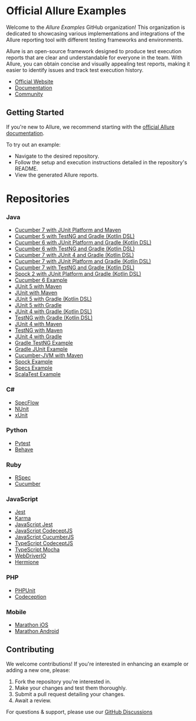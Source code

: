 # Official Allure Examples

Welcome to the *Allure Examples* GitHub organization! This organization is dedicated to showcasing various implementations and integrations of the Allure reporting tool with different testing frameworks and environments.

Allure is an open-source framework designed to produce test execution reports that are clear and understandable for everyone in the team. With Allure, you can obtain concise and visually appealing test reports, making it easier to identify issues and track test execution history.

* [Official Website](https://allurereport.org)
* [Documentation](https://allurereport.org/docs)
* [Community](https://github.com/orgs/allure-framework/discussions)

## Getting Started

If you're new to Allure, we recommend starting with the [official Allure documentation](https://allurereport.org/docs).

To try out an example:

* Navigate to the desired repository.
* Follow the setup and execution instructions detailed in the repository's README.
* View the generated Allure reports.

# Repositories
### Java
- [Cucumber 7 with JUnit Platform and Maven](https://github.com/allure-examples/allure-cucumber7-junit-platform-maven)
- [Cucumber 5 with TestNG and Gradle (Kotlin DSL)](https://github.com/allure-examples/allure-cucumber5-testng-gradle-kts)
- [Cucumber 6 with JUnit Platform and Gradle (Kotlin DSL)](https://github.com/allure-examples/allure-cucumber6-junit-platform-gradle-kts)
- [Cucumber 6 with TestNG and Gradle (Kotlin DSL)](https://github.com/allure-examples/allure-cucumber6-testng-gradle-kts)
- [Cucumber 7 with JUnit 4 and Gradle (Kotlin DSL)](https://github.com/allure-examples/allure-cucumber7-junit4-gradle-kts)
- [Cucumber 7 with JUnit Platform and Gradle (Kotlin DSL)](https://github.com/allure-examples/allure-cucumber7-junit-platform-gradle-kts)
- [Cucumber 7 with TestNG and Gradle (Kotlin DSL)](https://github.com/allure-examples/allure-cucumber7-testng-gradle-kts)
- [Spock 2 with JUnit Platform and Gradle (Kotlin DSL)](https://github.com/allure-examples/allure-spock2-gradle-kts)
- [Cucumber 6 Example](https://github.com/allure-examples/allure-cucumber6-example)
- [JUnit 5 with Maven](https://github.com/allure-examples/allure-junit5-maven)
- [JUnit with Maven](https://github.com/allure-examples/allure-junit-example)
- [JUnit 5 with Gradle (Kotlin DSL)](https://github.com/allure-examples/allure-junit5-gradle-kts)
- [JUnit 5 with Gradle](https://github.com/allure-examples/allure-junit5-gradle)
- [JUnit 4 with Gradle (Kotlin DSL)](https://github.com/allure-examples/allure-junit4-gradle-kts)
- [TestNG with Gradle (Kotlin DSL)](https://github.com/allure-examples/allure-testng-gradle-kts)
- [JUnit 4 with Maven](https://github.com/allure-examples/allure-junit4-maven)
- [TestNG with Maven](https://github.com/allure-examples/allure-testng-maven)
- [JUnit 4 with Gradle](https://github.com/allure-examples/allure-junit4-gradle)
- [Gradle TestNG Example](https://github.com/allure-examples/allure-gradle-testng-example)
- [Gradle JUnit Example](https://github.com/allure-examples/allure-gradle-junit-example)
- [Cucumber-JVM with Maven](https://github.com/allure-examples/allure-cucumber-jvm-example)
- [Spock Example](https://github.com/allure-examples/allure-spock-example)
- [Specs Example](https://github.com/allure-examples/allure-specs-example)
- [ScalaTest Example](https://github.com/allure-examples/allure-scalatest-example)

### C#
- [SpecFlow](https://github.com/allure-examples/allure-specflow)
- [NUnit](https://github.com/allure-examples/allure-nunit)
- [xUnit](https://github.com/allure-examples/allure-xunit)

### Python
- [Pytest](https://github.com/allure-examples/allure-python-pytest)
- [Behave](https://github.com/allure-examples/allure-python-behave)

### Ruby
- [RSpec](https://github.com/allure-examples/allure-rspec-example)
- [Cucumber](https://github.com/allure-examples/allure-cucumber-example)

### JavaScript
- [Jest](https://github.com/allure-examples/allure-jest-example)
- [Karma](https://github.com/allure-examples/allure-karma-example)
- [JavaScript Jest](https://github.com/allure-examples/allure-javascript-jest)
- [JavaScript CodeceptJS](https://github.com/allure-examples/allure-javascript-codeceptjs)
- [JavaScript CucumberJS](https://github.com/allure-examples/allure-javascript-cucumberjs)
- [TypeScript CodeceptJS](https://github.com/allure-examples/allure-typescript-codeceptjs)
- [TypeScript Mocha](https://github.com/allure-examples/allure-typescript-mocha)
- [WebDriverIO](https://github.com/allure-examples/allure-wdio-example)
- [Hermione](https://github.com/allure-examples/allure-hermione-example)

### PHP
- [PHPUnit](https://github.com/allure-examples/allure-phpunit-example)
- [Codeception](https://github.com/allure-examples/allure-codeception-example)

### Mobile
- [Marathon iOS](https://github.com/allure-examples/allure-marathon-ios-example)
- [Marathon Android](https://github.com/allure-examples/allure-marathon-android-example)

## Contributing
We welcome contributions! If you're interested in enhancing an example or adding a new one, please:

1. Fork the repository you're interested in.
1. Make your changes and test them thoroughly.
1. Submit a pull request detailing your changes.
1. Await a review.

For questions & support, please use our [GitHub Discussions](https://github.com/orgs/allure-framework/discussions)
